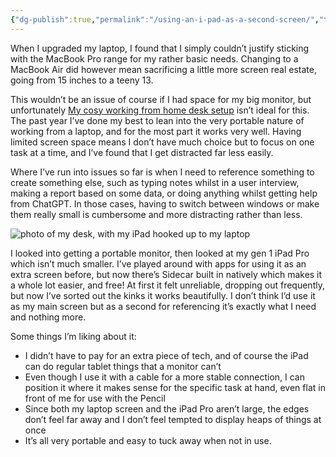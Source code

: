 ```yaml
---
{"dg-publish":true,"permalink":"/using-an-i-pad-as-a-second-screen/","title":"Using an iPad as a second screen","tags":["tools"],"updated":"11 August, 2023"}
---
```



When I upgraded my laptop, I found that I simply couldn’t justify sticking with the MacBook Pro range for my rather basic needs. Changing to a MacBook Air did however mean sacrificing a little more screen real estate, going from 15 inches to a teeny 13.

This wouldn’t be an issue of course if I had space for my big monitor, but unfortunately [My cosy working from home desk setup](My%20cosy%20working%20from%20home%20desk%20setup.md) isn’t ideal for this. The past year I’ve done my best to lean into the very portable nature of working from a laptop, and for the most part it works very well. Having limited screen space means I don’t have much choice but to focus on one task at a time, and I’ve found that I get distracted far less easily.

Where I’ve run into issues so far is when I need to reference something to create something else, such as typing notes whilst in a user interview, making a report based on some data, or doing anything whilst getting help from ChatGPT. In those cases, having to switch between windows or make them really small is cumbersome and more distracting rather than less.

![photo of my desk, with my iPad hooked up to my laptop](/img/user/assets/IMG_0119.jpeg)

I looked into getting a portable monitor, then looked at my gen 1 iPad Pro which isn’t much smaller. I’ve played around with apps for using it as an extra screen before, but now there’s Sidecar built in natively which makes it a whole lot easier, and free! At first it felt unreliable, dropping out frequently, but now I’ve sorted out the kinks it works beautifully. I don’t think I’d use it as my main screen but as a second for referencing it’s exactly what I need and nothing more.

Some things I’m liking about it:
* I didn’t have to pay for an extra piece of tech, and of course the iPad can do regular tablet things that a monitor can’t
* Even though I use it with a cable for a more stable connection, I can position it where it makes sense for the specific task at hand, even flat in front of me for use with the Pencil
* Since both my laptop screen and the iPad Pro aren’t large, the edges don’t feel far away and I don’t feel tempted to display heaps of things at once
* It’s all very portable and easy to tuck away when not in use.